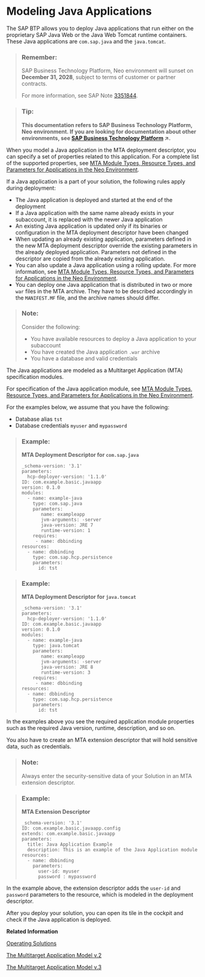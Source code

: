 <!-- loio83d08d6de57542d98554db291041a013 -->

# Modeling Java Applications

The SAP BTP allows you to deploy Java applications that run either on the proprietary SAP Java Web or the Java Web Tomcat runtime containers. These Java applications are `com.sap.java` and the `java.tomcat`.

> ### Remember:  
> SAP Business Technology Platform, Neo environment will sunset on **December 31, 2028**, subject to terms of customer or partner contracts.
> 
> For more information, see SAP Note [3351844](https://launchpad.support.sap.com/#/notes/3351844).

> ### Tip:  
> **This documentation refers to SAP Business Technology Platform, Neo environment. If you are looking for documentation about other environments, see [SAP Business Technology Platform](https://help.sap.com/viewer/65de2977205c403bbc107264b8eccf4b/Cloud/en-US/6a2c1ab5a31b4ed9a2ce17a5329e1dd8.html "SAP Business Technology Platform (SAP BTP) is an integrated offering comprised of four technology portfolios: database and data management, application development and integration, analytics, and intelligent technologies. The platform offers users the ability to turn data into business value, compose end-to-end business processes, and build and extend SAP applications quickly.") :arrow_upper_right:.**

When you model a Java application in the МТА deployment descriptor, you can specify a set of properties related to this application. For a complete list of the supported properties, see [MTA Module Types, Resource Types, and Parameters for Applications in the Neo Environment](mta-module-types-resource-types-and-parameters-for-applications-in-the-neo-environment-f1caa87.md).

If a Java application is a part of your solution, the following rules apply during deployment:

-   The Java application is deployed and started at the end of the deployment
-   If a Java application with the same name already exists in your subaccount, it is replaced with the newer Java application
-   An existing Java application is updated only if its binaries or configuration in the MTA deployment descriptor have been changed
-   When updating an already existing application, parameters defined in the new MTA deployment descriptor override the existing parameters in the already deployed application. Parameters not defined in the descriptor are copied from the already existing application.
-   You can also update a Java application using a rolling update. For more information, see [MTA Module Types, Resource Types, and Parameters for Applications in the Neo Environment](mta-module-types-resource-types-and-parameters-for-applications-in-the-neo-environment-f1caa87.md).
-   You can deploy one Java application that is distributed in two or more `war` files in the MTA archive. They have to be described accordingly in the `MANIFEST.MF` file, and the archive names should differ.

> ### Note:  
> Consider the following:
> 
> -   You have available resources to deploy a Java application to your subaccount
> -   You have created the Java application `.war` archive
> -   You have a database and valid credentials

The Java аpplications are modeled as a Multitarget Application \(MTA\) specification modules.

For specification of the Java аpplication module, see [MTA Module Types, Resource Types, and Parameters for Applications in the Neo Environment](mta-module-types-resource-types-and-parameters-for-applications-in-the-neo-environment-f1caa87.md).

For the examples below, we assume that you have the following:

-   Database alias `tst`
-   Database credentials `myuser` and `mypassword`

> ### Example:  
> **MTA Deployment Descriptor for `com.sap.java`**
> 
> ```
> _schema-version: '3.1'
> parameters:
>   hcp-deployer-version: '1.1.0'
> ID: com.example.basic.javaapp
> version: 0.1.0
> modules:
>   - name: example-java
>     type: com.sap.java
>     parameters:
>        name: exampleapp
>        jvm-arguments: -server
>        java-version: JRE 7
>        runtime-version: 1 
>     requires:
>      - name: dbbinding
> resources:
>   - name: dbbinding
>     type: com.sap.hcp.persistence
>     parameters:
>       id: tst
> ```

> ### Example:  
> **MTA Deployment Descriptor for `java.tomcat`**
> 
> ```
> _schema-version: '3.1'
> parameters:
>   hcp-deployer-version: '1.1.0'
> ID: com.example.basic.javaapp
> version: 0.1.0
> modules:
>   - name: example-java
>     type: java.tomcat
>     parameters:
>        name: exampleapp
>        jvm-arguments: -server
>        java-version: JRE 8
>        runtime-version: 3 
>     requires:
>      - name: dbbinding
> resources:
>   - name: dbbinding
>     type: com.sap.hcp.persistence
>     parameters:
>       id: tst
> ```

In the examples above you see the required application module properties such as the required Java version, runtime, description, and so on.

You also have to create an MTA extension descriptor that will hold sensitive data, such as credentials.

> ### Note:  
> Always enter the security-sensitive data of your Solution in an MTA extension descriptor.

> ### Example:  
> **MTA Extension Descriptor**
> 
> ```
> _schema-version: '3.1'
> ID: com.example.basic.javaapp.config
> extends: com.example.basic.javaapp
> parameters:
>   title: Java Application Example
>   description: This is an example of the Java Application module
> resources:
>   - name: dbbinding
>     parameters:
>       user-id: myuser
>       password : mypassword
> ```

In the example above, the extension descriptor adds the `user-id` and `password` parameters to the resource, which is modeled in the deployment descriptor.

After you deploy your solution, you can open its tile in the cockpit and check if the Java application is deployed.

**Related Information**  




[Operating Solutions](operating-solutions-2abf7d4.md "You can deploy, update, monitor, and delete a solution.")

[The Multitarget Application Model v.2](http://go.sap.com/documents/2016/06/e2f618e4-757c-0010-82c7-eda71af511fa.html)

[The Multitarget Application Model v.3](https://www.sap.com/documents/2021/09/66d96898-fa7d-0010-bca6-c68f7e60039b.html)

